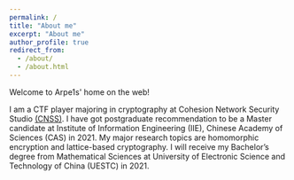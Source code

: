 ```yaml
---
permalink: /
title: "About me"
excerpt: "About me"
author_profile: true
redirect_from: 
  - /about/
  - /about.html
---
```


Welcome to Arpe1s' home on the web!

I am a CTF player majoring in cryptography at Cohesion Network Security Studio [(CNSS)](https://blog.cnss.io/).
I have got postgraduate recommendation to be a Master candidate at Institute of Information Engineering (IIE), Chinese Academy of Sciences (CAS) in 2021. My major research topics are homomorphic encryption and lattice-based cryptography. 
I will receive my Bachelor’s degree from Mathematical Sciences at University of Electronic Science and Technology of China (UESTC) in 2021.
